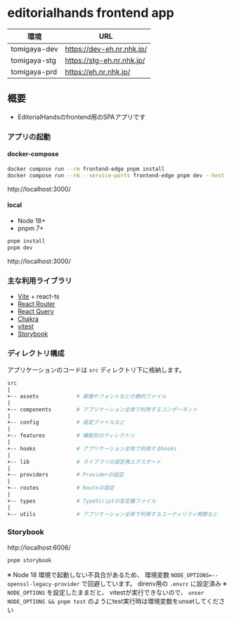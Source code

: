 # editorialhands frontend app

| 環境 | URL |
| -------- | -------- |
| tomigaya-dev     | https://dev-eh.nr.nhk.jp/     |
| tomigaya-stg     | https://stg-eh.nr.nhk.jp/     |
| tomigaya-prd     | https://eh.nr.nhk.jp/     |

## 概要
- EditorialHandsのfrontend用のSPAアプリです

### アプリの起動
#### docker-compose
```sh
docker compose run --rm frontend-edge pnpm install
docker compose run --rm --service-ports frontend-edge pnpm dev --host
```
http://localhost:3000/

#### local
- Node 18+
- pnpm 7+
```sh
pnpm install 
pnpm dev
```   

http://localhost:3000/

### 主な利用ライブラリ
- [Vite](https://ja.vitejs.dev/) + react-ts
- [React Router](https://reactrouter.com/)
- [React Query](https://react-query.tanstack.com/)
- [Chakra](https://chakra-ui.com/)
- [vitest](https://vitest.dev/)
- [Storybook](https://storybook.js.org/)

### ディレクトリ構成
アプリケーションのコードは `src` ディレクトリ下に格納します。

```sh
src
|
+-- assets            # 画像やフォントなどの静的ファイル
|
+-- components        # アプリケーション全体で利用するコンポーネント
|
+-- config            # 設定ファイルなど
|
+-- features          # 機能別のディレクトリ
|
+-- hooks             # アプリケーション全体で利用するhooks
|
+-- lib               # ライブラリの設定再エクスポート
|
+-- providers         # Providerの設定
|
+-- routes            # Routeの設定
|
+-- types             # TypeScriptの型定義ファイル
|
+-- utils             # アプリケーション全体で利用するユーティリティ関数など
```

### Storybook
http://localhost:6006/

```sh
pnpm storybook 
```

※ Node 18 環境で起動しない不具合があるため、 環境変数 `NODE_OPTIONS=--openssl-legacy-provider` で回避しています。
direnv用の `.envrc` に設定済み
※ `NODE_OPTIONS` を設定したままだと、 vitestが実行できないので、 `unser NODE_OPTIONS && pnpm test` のようにtest実行時は環境変数をunsetしてください
